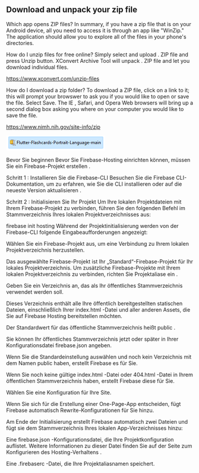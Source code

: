## Download and unpack your zip file  

Which app opens ZIP files?
In summary, if you have a zip file that is on your Android device, all you need to access it is through an app like "WinZip." The application should allow you to explore all of the files in your phone's directories.  

How do I unzip files for free online?
Simply select and upload . ZIP file and press Unzip button. XConvert Archive Tool will unpack . ZIP file and let you download individual files.  

https://www.xconvert.com/unzip-files

How do I download a zip folder?
To download a ZIP file, click on a link to it; this will prompt your browswer to ask you if you would like to open or save the file. Select Save. The IE , Safari, and Opera Web browsers will bring up a second dialog box asking you where on your computer you would like to save the file.  

https://www.nimh.nih.gov/site-info/zip


<img src="./images/zip.png"/>

Bevor Sie beginnen
Bevor Sie Firebase-Hosting einrichten können, müssen Sie ein Firebase-Projekt erstellen .

Schritt 1 : Installieren Sie die Firebase-CLI
Besuchen Sie die Firebase CLI-Dokumentation, um zu erfahren, wie Sie die CLI installieren oder auf die neueste Version aktualisieren .

Schritt 2 : Initialisieren Sie Ihr Projekt
Um Ihre lokalen Projektdateien mit Ihrem Firebase-Projekt zu verbinden, führen Sie den folgenden Befehl im Stammverzeichnis Ihres lokalen Projektverzeichnisses aus:


firebase init hosting
Während der Projektinitialisierung werden von der Firebase-CLI folgende Eingabeaufforderungen angezeigt:

Wählen Sie ein Firebase-Projekt aus, um eine Verbindung zu Ihrem lokalen Projektverzeichnis herzustellen.

Das ausgewählte Firebase-Projekt ist Ihr „Standard“-Firebase-Projekt für Ihr lokales Projektverzeichnis. Um zusätzliche Firebase-Projekte mit Ihrem lokalen Projektverzeichnis zu verbinden, richten Sie Projektaliase ein .

Geben Sie ein Verzeichnis an, das als Ihr öffentliches Stammverzeichnis verwendet werden soll.

Dieses Verzeichnis enthält alle Ihre öffentlich bereitgestellten statischen Dateien, einschließlich Ihrer index.html -Datei und aller anderen Assets, die Sie auf Firebase Hosting bereitstellen möchten.

Der Standardwert für das öffentliche Stammverzeichnis heißt public .

Sie können Ihr öffentliches Stammverzeichnis jetzt oder später in Ihrer Konfigurationsdatei firebase.json angeben.

Wenn Sie die Standardeinstellung auswählen und noch kein Verzeichnis mit dem Namen public haben, erstellt Firebase es für Sie.

Wenn Sie noch keine gültige index.html -Datei oder 404.html -Datei in Ihrem öffentlichen Stammverzeichnis haben, erstellt Firebase diese für Sie.

Wählen Sie eine Konfiguration für Ihre Site.

Wenn Sie sich für die Erstellung einer One-Page-App entscheiden, fügt Firebase automatisch Rewrite-Konfigurationen für Sie hinzu.

Am Ende der Initialisierung erstellt Firebase automatisch zwei Dateien und fügt sie dem Stammverzeichnis Ihres lokalen App-Verzeichnisses hinzu:

Eine firebase.json -Konfigurationsdatei, die Ihre Projektkonfiguration auflistet. Weitere Informationen zu dieser Datei finden Sie auf der Seite zum Konfigurieren des Hosting-Verhaltens .

Eine .firebaserc -Datei, die Ihre Projektaliasnamen speichert.
